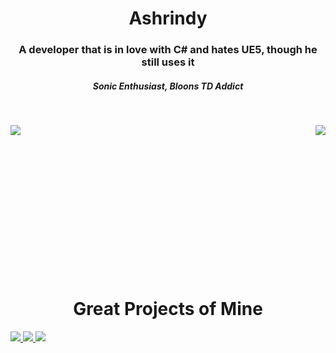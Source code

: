 <h1 align="center">Ashrindy</h1>

<h3 align="center">A developer that is in love with C# and hates UE5, though he still uses it</h3>
<h5 align="center">Sonic Enthusiast, Bloons TD Addict</h5>

<br>

<p align="center">
    <img align="left", src="https://github-readme-stats.vercel.app/api?username=Ashrindy&show_icons=true&title_color=3ad5f8&text_color=0692b1&icon_color=3ad5f8&bg_color=181818"/>
    <img align="right", src="https://github-readme-stats.vercel.app/api/top-langs/?username=Ashrindy&show_icons=true&title_color=3ad5f8&text_color=0692b1&icon_color=3ad5f8&bg_color=181818&layout=donut" />
</p>

<br><br><br><br><br><br><br><br><br><br><br><br><br><br>
<h1 align="center">Great Projects of Mine</h1>
<p>
    <a href="https://github.com/Ashrindy/DiEventLib">
      <img src="https://github-readme-stats.vercel.app/api/pin/?username=Ashrindy&repo=DiEventLib&show_icons=true&title_color=3ad5f8&text_color=0692b1&icon_color=3ad5f8&bg_color=181818" />
    </a>
    <a href="https://github.com/Ashrindy/AshDump">
      <img src="https://github-readme-stats.vercel.app/api/pin/?username=Ashrindy&repo=AshDump&show_icons=true&title_color=3ad5f8&text_color=0692b1&icon_color=3ad5f8&bg_color=181818" />
    </a>
    <a href="https://github.com/Ashrindy/AshDumpLib">
      <img src="https://github-readme-stats.vercel.app/api/pin/?username=Ashrindy&repo=AshDumpLib&show_icons=true&title_color=3ad5f8&text_color=0692b1&icon_color=3ad5f8&bg_color=181818" />
    </a>
</p>
